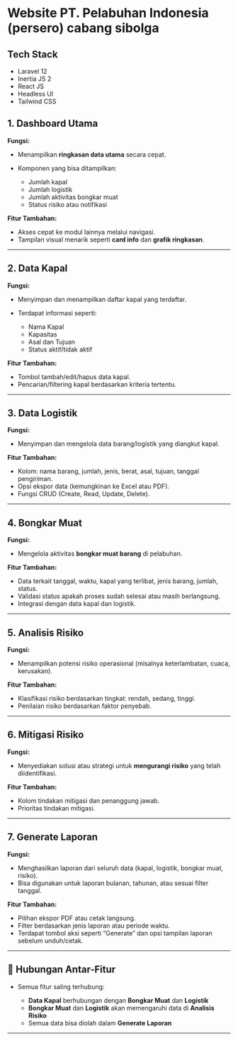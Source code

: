 # Website PT. Pelabuhan Indonesia (persero) cabang sibolga

## Tech Stack
- Laravel 12
- Inertia JS 2
- React JS
- Headless UI
- Tailwind CSS

## 1. **Dashboard Utama**

**Fungsi:**

* Menampilkan **ringkasan data utama** secara cepat.
* Komponen yang bisa ditampilkan:

  * Jumlah kapal
  * Jumlah logistik
  * Jumlah aktivitas bongkar muat
  * Status risiko atau notifikasi

**Fitur Tambahan:**

* Akses cepat ke modul lainnya melalui navigasi.
* Tampilan visual menarik seperti **card info** dan **grafik ringkasan**.

---

## 2. **Data Kapal**

**Fungsi:**

* Menyimpan dan menampilkan daftar kapal yang terdaftar.
* Terdapat informasi seperti:

  * Nama Kapal
  * Kapasitas
  * Asal dan Tujuan
  * Status aktif/tidak aktif

**Fitur Tambahan:**

* Tombol tambah/edit/hapus data kapal.
* Pencarian/filtering kapal berdasarkan kriteria tertentu.

---

## 3. **Data Logistik**

**Fungsi:**

* Menyimpan dan mengelola data barang/logistik yang diangkut kapal.

**Fitur Tambahan:**

* Kolom: nama barang, jumlah, jenis, berat, asal, tujuan, tanggal pengiriman.
* Opsi ekspor data (kemungkinan ke Excel atau PDF).
* Fungsi CRUD (Create, Read, Update, Delete).

---

## 4. **Bongkar Muat**

**Fungsi:**

* Mengelola aktivitas **bongkar muat barang** di pelabuhan.

**Fitur Tambahan:**

* Data terkait tanggal, waktu, kapal yang terlibat, jenis barang, jumlah, status.
* Validasi status apakah proses sudah selesai atau masih berlangsung.
* Integrasi dengan data kapal dan logistik.

---

## 5. **Analisis Risiko**

**Fungsi:**

* Menampilkan potensi risiko operasional (misalnya keterlambatan, cuaca, kerusakan).

**Fitur Tambahan:**

* Klasifikasi risiko berdasarkan tingkat: rendah, sedang, tinggi.
* Penilaian risiko berdasarkan faktor penyebab.

---

## 6. **Mitigasi Risiko**

**Fungsi:**

* Menyediakan solusi atau strategi untuk **mengurangi risiko** yang telah diidentifikasi.

**Fitur Tambahan:**

* Kolom tindakan mitigasi dan penanggung jawab.
* Prioritas tindakan mitigasi.

---

## 7. **Generate Laporan**

**Fungsi:**

* Menghasilkan laporan dari seluruh data (kapal, logistik, bongkar muat, risiko).
* Bisa digunakan untuk laporan bulanan, tahunan, atau sesuai filter tanggal.

**Fitur Tambahan:**

* Pilihan ekspor PDF atau cetak langsung.
* Filter berdasarkan jenis laporan atau periode waktu.
* Terdapat tombol aksi seperti “Generate” dan opsi tampilan laporan sebelum unduh/cetak.

---

## 🔄 Hubungan Antar-Fitur

* Semua fitur saling terhubung:

  * **Data Kapal** berhubungan dengan **Bongkar Muat** dan **Logistik**
  * **Bongkar Muat** dan **Logistik** akan memengaruhi data di **Analisis Risiko**
  * Semua data bisa diolah dalam **Generate Laporan**

---
